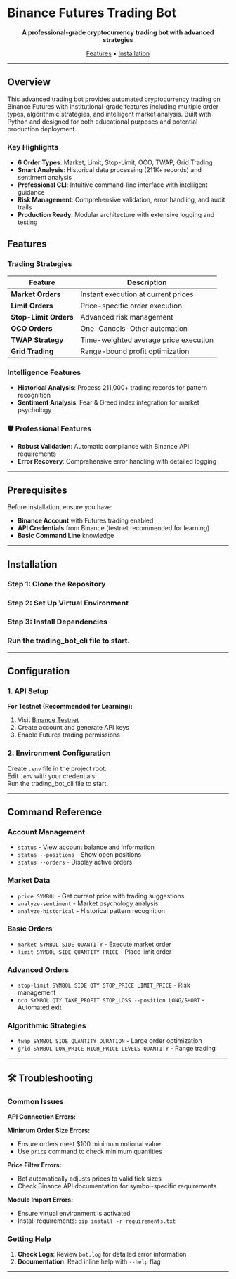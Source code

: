 #  Binance Futures Trading Bot

<div align="center">

**A professional-grade cryptocurrency trading bot with advanced strategies**

[Features](#-features) • [Installation](#-installation) 

</div>

---

##  Overview

This advanced trading bot provides automated cryptocurrency trading on Binance Futures with institutional-grade features including multiple order types, algorithmic strategies, and intelligent market analysis. Built with Python and designed for both educational purposes and potential production deployment.

###  Key Highlights

- **6 Order Types**: Market, Limit, Stop-Limit, OCO, TWAP, Grid Trading
- **Smart Analysis**: Historical data processing (211K+ records) and sentiment analysis
- **Professional CLI**: Intuitive command-line interface with intelligent guidance
- **Risk Management**: Comprehensive validation, error handling, and audit trails
- **Production Ready**: Modular architecture with extensive logging and testing

##  Features

###  Trading Strategies

| Feature | Description | 
|---------|-------------|
| **Market Orders** | Instant execution at current prices |  
| **Limit Orders** | Price-specific order execution | 
| **Stop-Limit Orders** | Advanced risk management | 
| **OCO Orders** | One-Cancels-Other automation | 
| **TWAP Strategy** | Time-weighted average price execution | 
| **Grid Trading** | Range-bound profit optimization | 

###  Intelligence Features

- **Historical Analysis**: Process 211,000+ trading records for pattern recognition
- **Sentiment Analysis**: Fear & Greed index integration for market psychology

### 🛡️ Professional Features

- **Robust Validation**: Automatic compliance with Binance API requirements
- **Error Recovery**: Comprehensive error handling with detailed logging

---

##  Prerequisites

Before installation, ensure you have:

- **Binance Account** with Futures trading enabled
- **API Credentials** from Binance (testnet recommended for learning)
- **Basic Command Line** knowledge

---

##  Installation

### Step 1: Clone the Repository 
### Step 2: Set Up Virtual Environment
### Step 3: Install Dependencies
### Run the trading_bot_cli file to start.

---
##  Configuration

### 1. API Setup

**For Testnet (Recommended for Learning):**
1. Visit [Binance Testnet](https://testnet.binancefuture.com/)
2. Create account and generate API keys
3. Enable Futures trading permissions

### 2. Environment Configuration

Create `.env` file in the project root:  
Edit `.env` with your credentials:  
Run the trading_bot_cli file to start.

---

##  Command Reference

### Account Management
- `status` - View account balance and information
- `status --positions` - Show open positions
- `status --orders` - Display active orders

### Market Data
- `price SYMBOL` - Get current price with trading suggestions
- `analyze-sentiment` - Market psychology analysis
- `analyze-historical` - Historical pattern recognition

### Basic Orders
- `market SYMBOL SIDE QUANTITY` - Execute market order
- `limit SYMBOL SIDE QUANTITY PRICE` - Place limit order

### Advanced Orders
- `stop-limit SYMBOL SIDE QTY STOP_PRICE LIMIT_PRICE` - Risk management
- `oco SYMBOL QTY TAKE_PROFIT STOP_LOSS --position LONG/SHORT` - Automated exit

### Algorithmic Strategies
- `twap SYMBOL SIDE QUANTITY DURATION` - Large order optimization
- `grid SYMBOL LOW_PRICE HIGH_PRICE LEVELS QUANTITY` - Range trading

---

## 🛠 Troubleshooting

### Common Issues

**API Connection Errors:**

**Minimum Order Size Errors:**
- Ensure orders meet $100 minimum notional value
- Use `price` command to check minimum quantities

**Price Filter Errors:**
- Bot automatically adjusts prices to valid tick sizes
- Check Binance API documentation for symbol-specific requirements

**Module Import Errors:**
- Ensure virtual environment is activated
- Install requirements: `pip install -r requirements.txt`

### Getting Help

1. **Check Logs**: Review `bot.log` for detailed error information
2. **Documentation**: Read inline help with `--help` flag

---
